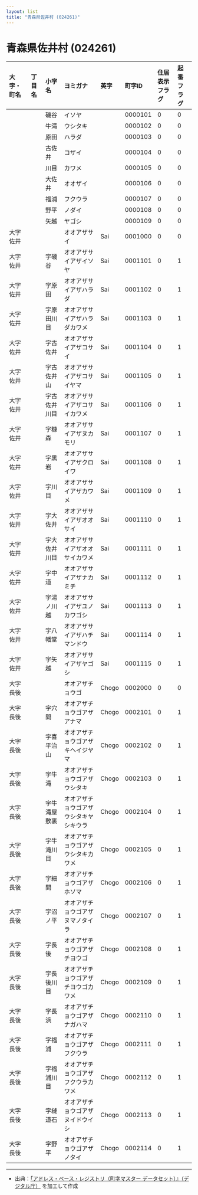 ```yaml
---
layout: list
title: "青森県佐井村 (024261)"
---
```


# 青森県佐井村 (024261)

| 大字・町名 | 丁目名 | 小字名 | ヨミガナ | 英字 | 町字ID | 住居表示フラグ | 起番フラグ |
|:---|:---|:---|:---|:---|:---|:---|:---|
|  |  | 磯谷 | イソヤ |  | 0000101 | 0 | 0 |
|  |  | 牛滝 | ウシタキ |  | 0000102 | 0 | 0 |
|  |  | 原田 | ハラダ |  | 0000103 | 0 | 0 |
|  |  | 古佐井 | コザイ |  | 0000104 | 0 | 0 |
|  |  | 川目 | カワメ |  | 0000105 | 0 | 0 |
|  |  | 大佐井 | オオザイ |  | 0000106 | 0 | 0 |
|  |  | 福浦 | フクウラ |  | 0000107 | 0 | 0 |
|  |  | 野平 | ノダイ |  | 0000108 | 0 | 0 |
|  |  | 矢越 | ヤゴシ |  | 0000109 | 0 | 0 |
| 大字佐井 |  |  | オオアザサイ | Sai | 0001000 | 0 | 0 |
| 大字佐井 |  | 字磯谷 | オオアザサイアザイソヤ | Sai | 0001101 | 0 | 1 |
| 大字佐井 |  | 字原田 | オオアザサイアザハラダ | Sai | 0001102 | 0 | 1 |
| 大字佐井 |  | 字原田川目 | オオアザサイアザハラダカワメ | Sai | 0001103 | 0 | 1 |
| 大字佐井 |  | 字古佐井 | オオアザサイアザコサイ | Sai | 0001104 | 0 | 1 |
| 大字佐井 |  | 字古佐井山 | オオアザサイアザコサイヤマ | Sai | 0001105 | 0 | 1 |
| 大字佐井 |  | 字古佐井川目 | オオアザサイアザコサイカワメ | Sai | 0001106 | 0 | 1 |
| 大字佐井 |  | 字糠森 | オオアザサイアザヌカモリ | Sai | 0001107 | 0 | 1 |
| 大字佐井 |  | 字黒岩 | オオアザサイアザクロイワ | Sai | 0001108 | 0 | 1 |
| 大字佐井 |  | 字川目 | オオアザサイアザカワメ | Sai | 0001109 | 0 | 1 |
| 大字佐井 |  | 字大佐井 | オオアザサイアザオオサイ | Sai | 0001110 | 0 | 1 |
| 大字佐井 |  | 字大佐井川目 | オオアザサイアザオオサイカワメ | Sai | 0001111 | 0 | 1 |
| 大字佐井 |  | 字中道 | オオアザサイアザナカミチ | Sai | 0001112 | 0 | 1 |
| 大字佐井 |  | 字湯ノ川越 | オオアザサイアザユノカワゴシ | Sai | 0001113 | 0 | 1 |
| 大字佐井 |  | 字八幡堂 | オオアザサイアザハチマンドウ | Sai | 0001114 | 0 | 1 |
| 大字佐井 |  | 字矢越 | オオアザサイアザヤゴシ | Sai | 0001115 | 0 | 1 |
| 大字長後 |  |  | オオアザチョウゴ | Chogo | 0002000 | 0 | 0 |
| 大字長後 |  | 字穴間 | オオアザチョウゴアザアナマ | Chogo | 0002101 | 0 | 1 |
| 大字長後 |  | 字喜平治山 | オオアザチョウゴアザキヘイジヤマ | Chogo | 0002102 | 0 | 1 |
| 大字長後 |  | 字牛滝 | オオアザチョウゴアザウシタキ | Chogo | 0002103 | 0 | 1 |
| 大字長後 |  | 字牛滝屋敷裏 | オオアザチョウゴアザウシタキヤシキウラ | Chogo | 0002104 | 0 | 1 |
| 大字長後 |  | 字牛滝川目 | オオアザチョウゴアザウシタキカワメ | Chogo | 0002105 | 0 | 1 |
| 大字長後 |  | 字細間 | オオアザチョウゴアザホソマ | Chogo | 0002106 | 0 | 1 |
| 大字長後 |  | 字沼ノ平 | オオアザチョウゴアザヌマノタイラ | Chogo | 0002107 | 0 | 1 |
| 大字長後 |  | 字長後 | オオアザチョウゴアザチヨウゴ | Chogo | 0002108 | 0 | 1 |
| 大字長後 |  | 字長後川目 | オオアザチョウゴアザチヨウゴカワメ | Chogo | 0002109 | 0 | 1 |
| 大字長後 |  | 字長浜 | オオアザチョウゴアザナガハマ | Chogo | 0002110 | 0 | 1 |
| 大字長後 |  | 字福浦 | オオアザチョウゴアザフクウラ | Chogo | 0002111 | 0 | 1 |
| 大字長後 |  | 字福浦川目 | オオアザチョウゴアザフクウラカワメ | Chogo | 0002112 | 0 | 1 |
| 大字長後 |  | 字縫道石 | オオアザチョウゴアザヌイドウイシ | Chogo | 0002113 | 0 | 1 |
| 大字長後 |  | 字野平 | オオアザチョウゴアザノタイ | Chogo | 0002114 | 0 | 1 |

---

- 出典：[「アドレス・ベース・レジストリ（町字マスター データセット）』（デジタル庁）](https://www.digital.go.jp/policies/base_registry_address/) を加工して作成